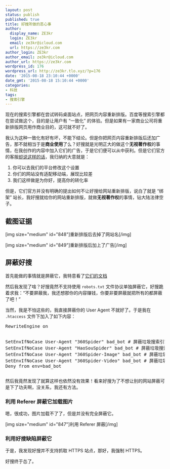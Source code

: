 ```yaml
---
layout: post
status: publish
published: true
title: 好搜所做的恶心事
author:
  display_name: ZE3kr
  login: ZE3kr
  email: ze3kr@icloud.com
  url: https://ze3kr.com
author_login: ZE3kr
author_email: ze3kr@icloud.com
author_url: https://ze3kr.com
wordpress_id: 176
wordpress_url: http://ze3kr.tlo.xyz/?p=176
date: '2015-08-18 23:10:44 +0000'
date_gmt: '2015-08-18 15:10:44 +0000'
categories:
- 科技
tags:
- 搜索引擎
---
```

<p>现在的搜索引擎都在尝试转码桌面站点，把网页内容重新排版。百度等搜索引擎都在尝试做这个，目的是让用户有 “一致化” 的体验。但是如果有一家商业公司将重新排版网页用作商业目的，这可就不好了。</p>
<p>我认为这种一致化有好有坏，不能下结论。但是你把网页内容重新排版后还加广告，那不就相当于是<strong>商业使用</strong>了么？好搜就是光明正大的做这个<strong>无视著作权</strong>的事情，在我创作的内容中加入它们的广告，于是它们便可以从中获利。但是它们<!--more-->官方的客服<a href="http://bbs.360safe.com/thread-4784046-1-1.html#post_38104495">却说这样的话</a>，我归纳的大意就是：</p>
<ol>
<li>你可以去我们的平台修改这个设置</li>
<li>你们的网站没有适配移动端，展现比较差</li>
<li>我们这样做是为你好，提高你的转化率</li>
</ol>
<p>但是，它们官方并没有明确的提出如何不让好搜给网站重新排版，说白了就是 “绑架” 站长，我好搜就给你的网站重新排版，就做<strong>无视著作权</strong>的事情，钻大陆法律空子。</p>
<h2>截图证据</h2>
<p>[img size="medium" id="848"]重新排版后去掉了网站名[/img]</p>
<p>[img size="medium" id="849"]重新排版后加上了广告[/img]</p>
<h2>屏蔽好搜</h2>
<p>首先能做的事情就是屏蔽它，我特意看了<a href="http://www.haosou.com/help/help_3_2.html">它们的文档</a></p>
<p>然后我发现了啥？好搜竟然不支持使用 <code>robots.txt</code> 文件协议单独屏蔽它，好搜跪着求我：“不要屏蔽我，我还想那你的内容赚钱，你要非要屏蔽就把所有的都屏蔽了吧！”</p>
<p>当然，我是不怕这些的，我直接屏蔽你的 User Agent 不就好了。于是我在 <code>.htaccess</code> 文件下加入了如下内容：</p>
<pre class="lang:apache decode:true">RewriteEngine on

SetEnvIfNoCase User-Agent "360Spider" bad_bot # 屏蔽垃圾搜索引擎
SetEnvIfNoCase User-Agent "HaoSouSpider" bad_bot # 屏蔽垃圾搜索引擎
SetEnvIfNoCase User-Agent "360Spider-Image" bad_bot # 屏蔽垃圾搜索引擎
SetEnvIfNoCase User-Agent "360Spider-Video" bad_bot # 屏蔽垃圾搜索引擎
Deny from env=bad_bot</pre>
<p>然后我竟然发现了就算这样也依然没有效果！看来好搜为了不想让别的网站屏蔽可是下了功夫啊，没关系，我还有方法。</p>
<h3>利用 Referer 屏蔽它加载图片</h3>
<p>嗯，很成功，图片加载不了了，但是并没有完全屏蔽它。</p>
<p>[img size="medium" id="847"]利用 Referer 屏蔽[/img]</p>
<h3>利用好搜缺陷屏蔽它</h3>
<p>于是，我发现好搜并不支持抓取 HTTPS 站点，那好，我强制 HTTPS。</p>
<p>好搜终于怂了。</p>
